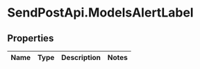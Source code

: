 # SendPostApi.ModelsAlertLabel

## Properties
Name | Type | Description | Notes
------------ | ------------- | ------------- | -------------
